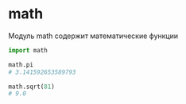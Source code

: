 # math

Модуль math содержит математические функции

```python
import math

math.pi
# 3.141592653589793

math.sqrt(81)
# 9.0
```

